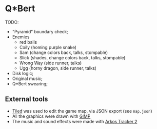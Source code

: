 # Q*Bert

TODO:

 - "Pyramid" boundary check;
 - Enemies
   - red balls
   - Coily (homing purple snake)
   - Sam (change colors back, talks, stompable)
   - Slick (shades, change colors back, talks, stompable)
   - Wrong Way (side runner, talks)
   - Ugg (horny dragon, side runner, talks)
 - Disk logic;
 - Original music;
 - Q*Bert swearing;

## External tools

 - [Tiled](https://www.mapeditor.org/) was used to edit the game map, via JSON
   export (see `map.json`)
 - All the graphics were drawn with [GIMP](https://www.gimp.org/)
 - The music and sound effects were made with [Arkos Tracker
   2](http://www.julien-nevo.com/arkostracker/)

